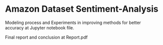 # Amazon Dataset Sentiment-Analysis

Modeling process and Experiments in improving methods for better accuracy at Jupyter notebook file.


Final report and conclusion at Report.pdf
